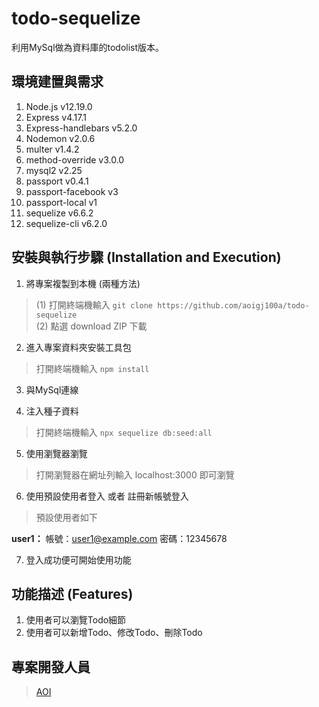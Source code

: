 # todo-sequelize
利用MySql做為資料庫的todolist版本。

## 環境建置與需求
1. Node.js v12.19.0
2. Express v4.17.1
3. Express-handlebars v5.2.0
4. Nodemon v2.0.6
5. multer v1.4.2
6. method-override v3.0.0
7. mysql2 v2.25
8. passport v0.4.1
9. passport-facebook v3
10. passport-local v1
11. sequelize v6.6.2
12. sequelize-cli v6.2.0

## 安裝與執行步驟 (Installation and Execution)
1. 將專案複製到本機 (兩種方法)
> (1) 打開終端機輸入 
`git clone https://github.com/aoigj100a/todo-sequelize`</br>
> (2) 點選 download ZIP 下載

2. 進入專案資料夾安裝工具包
> 打開終端機輸入
`npm install`

3. 與MySql連線

4. 注入種子資料
> 打開終端機輸入
`npx sequelize db:seed:all`

5. 使用瀏覽器瀏覽
> 打開瀏覽器在網址列輸入 localhost:3000 即可瀏覽

6. 使用預設使用者登入 或者 註冊新帳號登入
>  預設使用者如下

**user1：**
帳號：user1@example.com
密碼：12345678


7. 登入成功便可開始使用功能


## 功能描述 (Features)
1. 使用者可以瀏覽Todo細節
2. 使用者可以新增Todo、修改Todo、刪除Todo


## 專案開發人員

> [AOI](https://github.com/aoigj100a)
